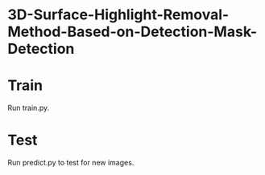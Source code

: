 # 3D-Surface-Highlight-Removal-Method-Based-on-Detection-Mask-Detection

# Train
Run train.py.

# Test
Run predict.py to test for new images.
